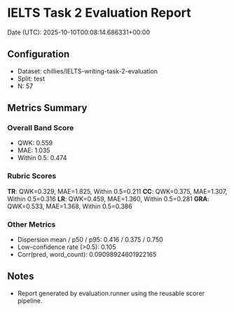 # IELTS Task 2 Evaluation Report

Date (UTC): 2025-10-10T00:08:14.686331+00:00

## Configuration
- Dataset: chillies/IELTS-writing-task-2-evaluation
- Split: test
- N: 57

## Metrics Summary
### Overall Band Score
- QWK: 0.559
- MAE: 1.035
- Within 0.5: 0.474

### Rubric Scores
**TR**: QWK=0.329, MAE=1.825, Within 0.5=0.211
**CC**: QWK=0.375, MAE=1.307, Within 0.5=0.316
**LR**: QWK=0.459, MAE=1.360, Within 0.5=0.281
**GRA**: QWK=0.533, MAE=1.368, Within 0.5=0.386

### Other Metrics
- Dispersion mean / p50 / p95: 0.416 / 0.375 / 0.750
- Low-confidence rate (>0.5): 0.105
- Corr(pred, word_count): 0.09098924601922165

## Notes
- Report generated by evaluation.runner using the reusable scorer pipeline.